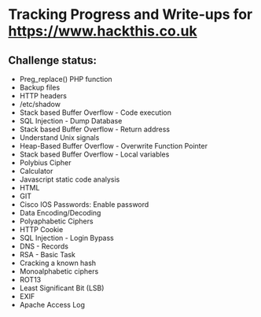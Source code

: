 # Tracking Progress and Write-ups for https://www.hackthis.co.uk


## Challenge status: 
* Preg_replace() PHP function
* Backup files
* HTTP headers
* /etc/shadow
* Stack based Buffer Overflow - Code execution
* SQL Injection - Dump Database
* Stack based Buffer Overflow - Return address
* Understand Unix signals
* Heap-Based Buffer Overflow - Overwrite Function Pointer
* Stack based Buffer Overflow - Local variables
* Polybius Cipher
* Calculator
* Javascript static code analysis
* HTML
* GIT
* Cisco IOS Passwords: Enable password
* Data Encoding/Decoding
* Polyaphabetic Ciphers
* HTTP Cookie
* SQL Injection - Login Bypass
* DNS - Records
* RSA - Basic Task
* Cracking a known hash
* Monoalphabetic ciphers
* ROT13
* Least Significant Bit (LSB)
* EXIF
* Apache Access Log